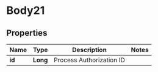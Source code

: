 # Body21

## Properties
Name | Type | Description | Notes
------------ | ------------- | ------------- | -------------
**id** | **Long** | Process Authorization ID | 
